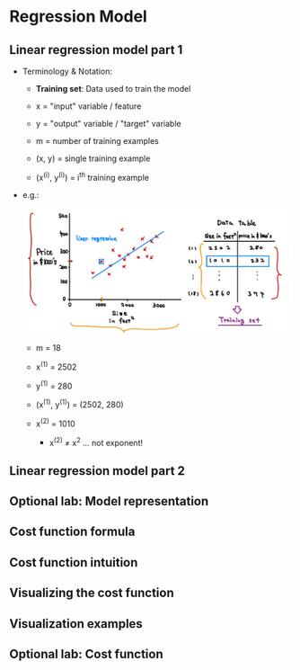 # Regression Model

## Linear regression model part 1

- Terminology & Notation:

  - **Training set**: Data used to train the model

  - x = "input" variable / feature
  - y = "output" variable / "target" variable
  - m = number of training examples
  - (x, y) = single training example
  - (x<sup>(i)</sup>, y<sup>(i)</sup>) = i<sup>th</sup> training example

- e.g.:

  ![alt text](resources/notes/01.jpg)

  - m = 18

  - x<sup>(1)</sup> = 2502
  - y<sup>(1)</sup> = 280

  - (x<sup>(1)</sup>, y<sup>(1)</sup>) = (2502, 280)

  - x<sup>(2)</sup> = 1010
    - x<sup>(2)</sup> ≠ x<sup>2</sup> ... not exponent!

## Linear regression model part 2

## Optional lab: Model representation

## Cost function formula

## Cost function intuition

## Visualizing the cost function

## Visualization examples

## Optional lab: Cost function
